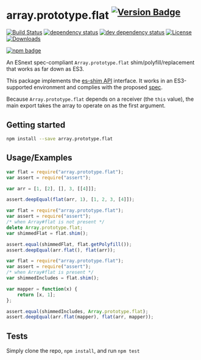 # array.prototype.flat <sup>[![Version Badge][npm-version-svg]][package-url]</sup>

[![Build Status][travis-svg]][travis-url]
[![dependency status][deps-svg]][deps-url]
[![dev dependency status][dev-deps-svg]][dev-deps-url]
[![License][license-image]][license-url]
[![Downloads][downloads-image]][downloads-url]

[![npm badge][npm-badge-png]][package-url]

An ESnext spec-compliant `Array.prototype.flat` shim/polyfill/replacement that works as far down as ES3.

This package implements the [es-shim API](https://github.com/es-shims/api) interface. It works in an ES3-supported environment and complies with the proposed [spec](https://tc39.github.io/proposal-flatMap/).

Because `Array.prototype.flat` depends on a receiver (the `this` value), the main export takes the array to operate on as the first argument.

## Getting started

```sh
npm install --save array.prototype.flat
```

## Usage/Examples

```js
var flat = require("array.prototype.flat");
var assert = require("assert");

var arr = [1, [2], [], 3, [[4]]];

assert.deepEqual(flat(arr, 1), [1, 2, 3, [4]]);
```

```js
var flat = require("array.prototype.flat");
var assert = require("assert");
/* when Array#flat is not present */
delete Array.prototype.flat;
var shimmedFlat = flat.shim();

assert.equal(shimmedFlat, flat.getPolyfill());
assert.deepEqual(arr.flat(), flat(arr));
```

```js
var flat = require("array.prototype.flat");
var assert = require("assert");
/* when Array#flat is present */
var shimmedIncludes = flat.shim();

var mapper = function(x) {
	return [x, 1];
};

assert.equal(shimmedIncludes, Array.prototype.flat);
assert.deepEqual(arr.flat(mapper), flat(arr, mapper));
```

## Tests

Simply clone the repo, `npm install`, and run `npm test`

[package-url]: https://npmjs.org/package/array.prototype.flat
[npm-version-svg]: http://versionbadg.es/es-shims/Array.prototype.flat.svg
[travis-svg]: https://travis-ci.org/es-shims/Array.prototype.flat.svg
[travis-url]: https://travis-ci.org/es-shims/Array.prototype.flat
[deps-svg]: https://david-dm.org/es-shims/Array.prototype.flat.svg
[deps-url]: https://david-dm.org/es-shims/Array.prototype.flat
[dev-deps-svg]: https://david-dm.org/es-shims/Array.prototype.flat/dev-status.svg
[dev-deps-url]: https://david-dm.org/es-shims/Array.prototype.flat#info=devDependencies
[npm-badge-png]: https://nodei.co/npm/array.prototype.flat.png?downloads=true&stars=true
[license-image]: http://img.shields.io/npm/l/array.prototype.flat.svg
[license-url]: LICENSE
[downloads-image]: http://img.shields.io/npm/dm/array.prototype.flat.svg
[downloads-url]: http://npm-stat.com/charts.html?package=array.prototype.flat
